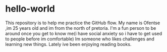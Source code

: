 # hello-world
This repository is to help me practice the GitHub flow.
My name is Ofentse ,im 25 years old and im from the north of pretoria.
I'm a fun person to be around once you get to know me(i have social anxiety so i have to get used to people before im comfortable)
Im someone who likes challenges and learning new things.
Lately ive been enjoying reading books.
